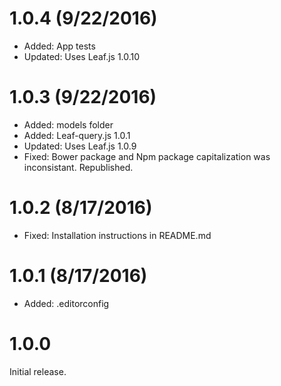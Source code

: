 # 1.0.4 (9/22/2016)

* Added: App tests
* Updated: Uses Leaf.js 1.0.10

# 1.0.3 (9/22/2016)

* Added: models folder
* Added: Leaf-query.js 1.0.1
* Updated: Uses Leaf.js 1.0.9
* Fixed: Bower package and Npm package capitalization was inconsistant. Republished.

# 1.0.2  (8/17/2016)

* Fixed: Installation instructions in README.md

# 1.0.1  (8/17/2016)

* Added: .editorconfig

# 1.0.0

Initial release.